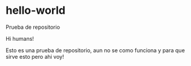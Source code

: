 # hello-world
Prueba de repositorio

Hi humans!

Esto es una prueba de repositorio, aun no se como funciona y para que sirve esto pero ahi voy!
